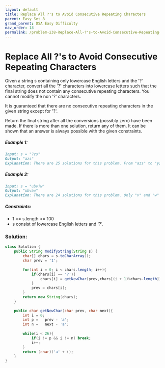 ```yaml
---
layout: default
title: Replace All ?'s to Avoid Consecutive Repeating Characters
parent: Easy Set 8
grand_parent: DSA Easy Difficulty
nav_order: 18
permalink: /problem-238-Replace-All-?'s-to-Avoid-Consecutive-Repeating-Characters/
---
```

# Replace All ?'s to Avoid Consecutive Repeating Characters
Given a string s containing only lowercase English letters and the '?' character, convert all the '?' characters into lowercase letters such that the final string does not contain any consecutive repeating characters. You cannot modify the non '?' characters.

It is guaranteed that there are no consecutive repeating characters in the given string except for '?'.

Return the final string after all the conversions (possibly zero) have been made. If there is more than one solution, return any of them. It can be shown that an answer is always possible with the given constraints.

##### Example 1:
```markdown
Input: s = "?zs"
Output: "azs"
Explanation: There are 25 solutions for this problem. From "azs" to "yzs", all are valid. Only "z" is an invalid modification as the string will consist of consecutive repeating characters in "zzs".
```
##### Example 2:
```markdown
Input: s = "ubv?w"
Output: "ubvaw"
Explanation: There are 24 solutions for this problem. Only "v" and "w" are invalid modifications as the strings will consist of consecutive repeating characters in "ubvvw" and "ubvww".
```
##### Constraints:
* 1 <= s.length <= 100
* s consist of lowercase English letters and '?'.

### Solution:
```java
class Solution {
    public String modifyString(String s) {
        char[] chars = s.toCharArray();
        char prev = '1';
        
        for(int i = 0; i < chars.length; i++){
            if(chars[i] == '?'){
                chars[i] = getNewChar(prev,chars[(i + 1)%chars.length]);
            }
            prev = chars[i];
        }
        return new String(chars);
    }
    
    public char getNewChar(char prev, char next){
        int i = 0;
        int p =   prev - 'a';
        int n =   next - 'a';
        
        while(i < 26){
            if(i != p && i != n) break;
            i++;
        }
        return (char)('a' + i);
    }
}
```
